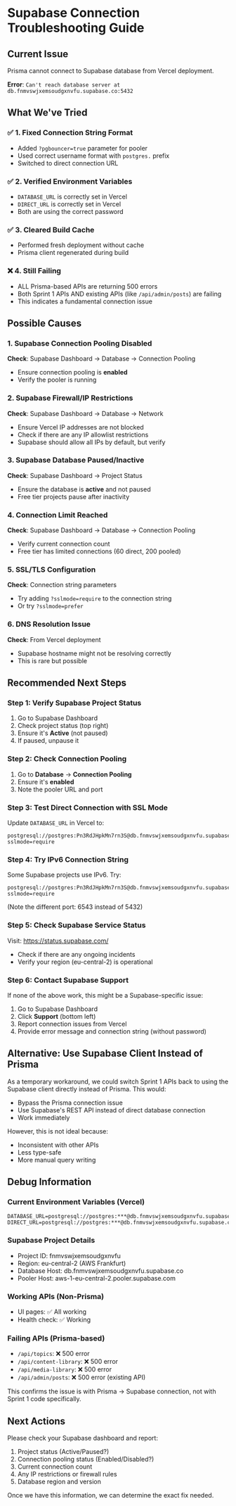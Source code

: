 # Supabase Connection Troubleshooting Guide

## Current Issue
Prisma cannot connect to Supabase database from Vercel deployment.

**Error**: `Can't reach database server at db.fnmvswjxemsoudgxnvfu.supabase.co:5432`

## What We've Tried

### ✅ 1. Fixed Connection String Format
- Added `?pgbouncer=true` parameter for pooler
- Used correct username format with `postgres.` prefix
- Switched to direct connection URL

### ✅ 2. Verified Environment Variables
- `DATABASE_URL` is correctly set in Vercel
- `DIRECT_URL` is correctly set in Vercel
- Both are using the correct password

### ✅ 3. Cleared Build Cache
- Performed fresh deployment without cache
- Prisma client regenerated during build

### ❌ 4. Still Failing
- ALL Prisma-based APIs are returning 500 errors
- Both Sprint 1 APIs AND existing APIs (like `/api/admin/posts`) are failing
- This indicates a fundamental connection issue

## Possible Causes

### 1. Supabase Connection Pooling Disabled
**Check**: Supabase Dashboard → Database → Connection Pooling
- Ensure connection pooling is **enabled**
- Verify the pooler is running

### 2. Supabase Firewall/IP Restrictions
**Check**: Supabase Dashboard → Database → Network
- Ensure Vercel IP addresses are not blocked
- Check if there are any IP allowlist restrictions
- Supabase should allow all IPs by default, but verify

### 3. Supabase Database Paused/Inactive
**Check**: Supabase Dashboard → Project Status
- Ensure the database is **active** and not paused
- Free tier projects pause after inactivity

### 4. Connection Limit Reached
**Check**: Supabase Dashboard → Database → Connection Pooling
- Verify current connection count
- Free tier has limited connections (60 direct, 200 pooled)

### 5. SSL/TLS Configuration
**Check**: Connection string parameters
- Try adding `?sslmode=require` to the connection string
- Or try `?sslmode=prefer`

### 6. DNS Resolution Issue
**Check**: From Vercel deployment
- Supabase hostname might not be resolving correctly
- This is rare but possible

## Recommended Next Steps

### Step 1: Verify Supabase Project Status
1. Go to Supabase Dashboard
2. Check project status (top right)
3. Ensure it's **Active** (not paused)
4. If paused, unpause it

### Step 2: Check Connection Pooling
1. Go to **Database** → **Connection Pooling**
2. Ensure it's **enabled**
3. Note the pooler URL and port

### Step 3: Test Direct Connection with SSL Mode
Update `DATABASE_URL` in Vercel to:
```
postgresql://postgres:Pn3RdJHpkMn7rn3S@db.fnmvswjxemsoudgxnvfu.supabase.co:5432/postgres?sslmode=require
```

### Step 4: Try IPv6 Connection String
Some Supabase projects use IPv6. Try:
```
postgresql://postgres:Pn3RdJHpkMn7rn3S@db.fnmvswjxemsoudgxnvfu.supabase.co:6543/postgres?sslmode=require
```
(Note the different port: 6543 instead of 5432)

### Step 5: Check Supabase Service Status
Visit: https://status.supabase.com/
- Check if there are any ongoing incidents
- Verify your region (eu-central-2) is operational

### Step 6: Contact Supabase Support
If none of the above work, this might be a Supabase-specific issue:
1. Go to Supabase Dashboard
2. Click **Support** (bottom left)
3. Report connection issues from Vercel
4. Provide error message and connection string (without password)

## Alternative: Use Supabase Client Instead of Prisma

As a temporary workaround, we could switch Sprint 1 APIs back to using the Supabase client directly instead of Prisma. This would:
- Bypass the Prisma connection issue
- Use Supabase's REST API instead of direct database connection
- Work immediately

However, this is not ideal because:
- Inconsistent with other APIs
- Less type-safe
- More manual query writing

## Debug Information

### Current Environment Variables (Vercel)
```
DATABASE_URL=postgresql://postgres:***@db.fnmvswjxemsoudgxnvfu.supabase.co:5432/postgres
DIRECT_URL=postgresql://postgres:***@db.fnmvswjxemsoudgxnvfu.supabase.co:5432/postgres
```

### Supabase Project Details
- Project ID: fnmvswjxemsoudgxnvfu
- Region: eu-central-2 (AWS Frankfurt)
- Database Host: db.fnmvswjxemsoudgxnvfu.supabase.co
- Pooler Host: aws-1-eu-central-2.pooler.supabase.com

### Working APIs (Non-Prisma)
- UI pages: ✅ All working
- Health check: ✅ Working

### Failing APIs (Prisma-based)
- `/api/topics`: ❌ 500 error
- `/api/content-library`: ❌ 500 error
- `/api/media-library`: ❌ 500 error
- `/api/admin/posts`: ❌ 500 error (existing API)

This confirms the issue is with Prisma → Supabase connection, not with Sprint 1 code specifically.

## Next Actions

Please check your Supabase dashboard and report:
1. Project status (Active/Paused?)
2. Connection pooling status (Enabled/Disabled?)
3. Current connection count
4. Any IP restrictions or firewall rules
5. Database region and version

Once we have this information, we can determine the exact fix needed.

